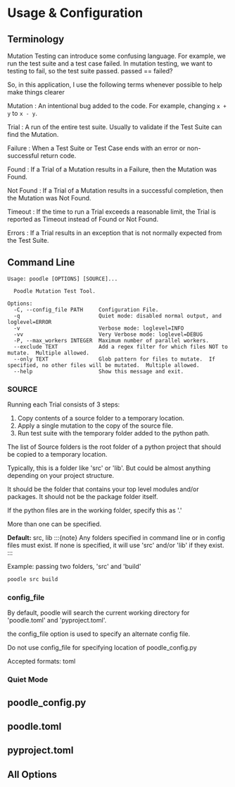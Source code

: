 # Usage & Configuration

## Terminology

Mutation Testing can introduce some confusing language.  For example, we run the test suite and a test case failed.  In mutation testing, we want to testing to fail, so the test suite passed.  passed == failed?

So, in this application, I use the following terms whenever possible to help make things clearer

Mutation
: An intentional bug added to the code.  For example, changing `x + y` to `x - y`.

Trial
: A run of the entire test suite.  Usually to validate if the Test Suite can find the Mutation.

Failure
: When a Test Suite or Test Case ends with an error or non-successful return code.

Found
: If a Trial of a Mutation results in a Failure, then the Mutation was Found.

Not Found
: If a Trial of a Mutation results in a successful completion, then the Mutation was Not Found.

Timeout
: If the time to run a Trial exceeds a reasonable limit, the Trial is reported as Timeout instead of Found or Not Found.

Errors
: If a Trial results in an exception that is not normally expected from the Test Suite.

## Command Line

```
Usage: poodle [OPTIONS] [SOURCE]...

  Poodle Mutation Test Tool.

Options:
  -C, --config_file PATH     Configuration File.
  -q                         Quiet mode: disabled normal output, and loglevel=ERROR
  -v                         Verbose mode: loglevel=INFO
  -vv                        Very Verbose mode: loglevel=DEBUG
  -P, --max_workers INTEGER  Maximum number of parallel workers.
  --exclude TEXT             Add a regex filter for which files NOT to mutate.  Multiple allowed.
  --only TEXT                Glob pattern for files to mutate.  If specified, no other files will be mutated.  Multiple allowed.
  --help                     Show this message and exit.
```

### SOURCE

Running each Trial consists of 3 steps:

1. Copy contents of a source folder to a temporary location.
2. Apply a single mutation to the copy of the source file.
3. Run test suite with the temporary folder added to the python path.

The list of Source folders is the root folder of a python project that should be copied to a temporary location.

Typically, this is a folder like 'src' or 'lib'.  But could be almost anything depending on your project structure.  

It should be the folder that contains your top level modules and/or packages.  It should not be the package folder itself.

If the python files are in the working folder, specify this as '.'

More than one can be specified.

**Default:** src, lib
:::{note}
Any folders specified in command line or in config files must exist.  If none is specified, it will use 'src' and/or 'lib' if they exist.
:::

Example: passing two folders, 'src' and 'build'
```bash
poodle src build
```

### config_file

By default, poodle will search the current working directory for 'poodle.toml' and 'pyproject.toml'.

the config_file option is used to specify an alternate config file.

Do not use config_file for specifying location of poodle_config.py

Accepted formats: toml

### Quiet Mode



## poodle_config.py

## poodle.toml

## pyproject.toml

## All Options